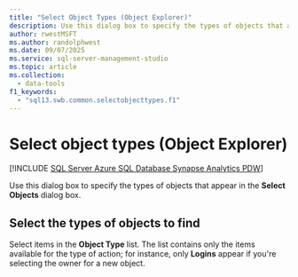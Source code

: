 ```yaml
---
title: "Select Object Types (Object Explorer)"
description: Use this dialog box to specify the types of objects that appear in the Select Objects dialog box.
author: rwestMSFT
ms.author: randolphwest
ms.date: 09/07/2025
ms.service: sql-server-management-studio
ms.topic: article
ms.collection:
  - data-tools
f1_keywords:
  - "sql13.swb.common.selectobjecttypes.f1"
---
```

# Select object types (Object Explorer)

[!INCLUDE [SQL Server Azure SQL Database Synapse Analytics PDW](../includes/applies-to-version/sql-asdb-asdbmi-asa-pdw.md)]

Use this dialog box to specify the types of objects that appear in the **Select Objects** dialog box.

## Select the types of objects to find

Select items in the **Object Type** list. The list contains only the items available for the type of action; for instance, only **Logins** appear if you're selecting the owner for a new object.
